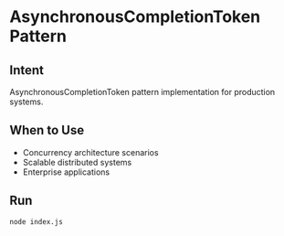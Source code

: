 # AsynchronousCompletionToken Pattern

## Intent
AsynchronousCompletionToken pattern implementation for production systems.

## When to Use
- Concurrency architecture scenarios
- Scalable distributed systems
- Enterprise applications

## Run
```bash
node index.js
```
